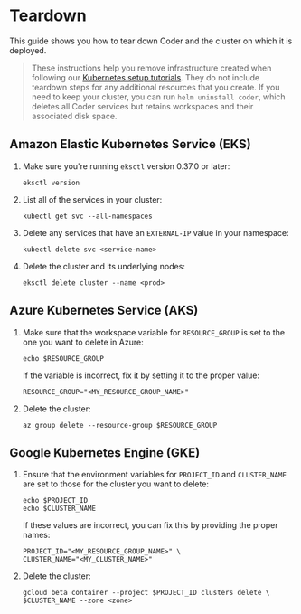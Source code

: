 # Teardown

This guide shows you how to tear down Coder and the cluster on which it is
deployed.

> These instructions help you remove infrastructure created when following our
> [Kubernetes setup tutorials](../../setup/kubernetes/index.md). They do not
> include teardown steps for any additional resources that you create. If you
> need to keep your cluster, you can run `helm uninstall coder`, which deletes
> all Coder services but retains workspaces and their associated disk space.

## Amazon Elastic Kubernetes Service (EKS)

1. Make sure you're running `eksctl` version 0.37.0 or later:

   ```console
   eksctl version
   ```

1. List all of the services in your cluster:

   ```console
   kubectl get svc --all-namespaces
   ```

1. Delete any services that have an `EXTERNAL-IP` value in your namespace:

   ```console
   kubectl delete svc <service-name>
   ```

1. Delete the cluster and its underlying nodes:

   ```console
   eksctl delete cluster --name <prod>
   ```

## Azure Kubernetes Service (AKS)

1. Make sure that the workspace variable for `RESOURCE_GROUP` is set to the one
   you want to delete in Azure:

   ```console
   echo $RESOURCE_GROUP
   ```

   If the variable is incorrect, fix it by setting it to the proper value:

   ```console
   RESOURCE_GROUP="<MY_RESOURCE_GROUP_NAME>"
   ```

1. Delete the cluster:

   ```console
   az group delete --resource-group $RESOURCE_GROUP
   ```

## Google Kubernetes Engine (GKE)

1. Ensure that the environment variables for `PROJECT_ID` and `CLUSTER_NAME` are
   set to those for the cluster you want to delete:

   ```console
   echo $PROJECT_ID
   echo $CLUSTER_NAME
   ```

   If these values are incorrect, you can fix this by providing the proper
   names:

   ```console
   PROJECT_ID="<MY_RESOURCE_GROUP_NAME>" \
   CLUSTER_NAME="<MY_CLUSTER_NAME>"
   ```

1. Delete the cluster:

   ```console
   gcloud beta container --project $PROJECT_ID clusters delete \
   $CLUSTER_NAME --zone <zone>
   ```
